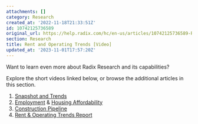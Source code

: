 ```yaml
---
attachments: []
category: Research
created_at: '2022-11-18T21:33:51Z'
id: 10742125736589
original_url: https://help.radix.com/hc/en-us/articles/10742125736589-Rent-and-Operating-Trends-Video
section: Research
title: Rent and Operating Trends [Video]
updated_at: '2023-11-01T17:57:20Z'
---
```


Want to learn even more about Radix Research and its capabilities?

Explore the short videos linked below, or browse the additional articles in this section.

1. [Snapshot and Trends](https://help.radix.com/hc/en-us/articles/10741999461517)
2. [Employment](https://help.radix.com/hc/en-us/articles/16518346159117) & [Housing Affordability](https://help.radix.com/hc/en-us/articles/16513190010893)
3. [Construction Pipeline](https://help.radix.com/hc/en-us/articles/10742027560845)
4. [Rent & Operating Trends Report](https://help.radix.com/hc/en-us/articles/10742125736589)